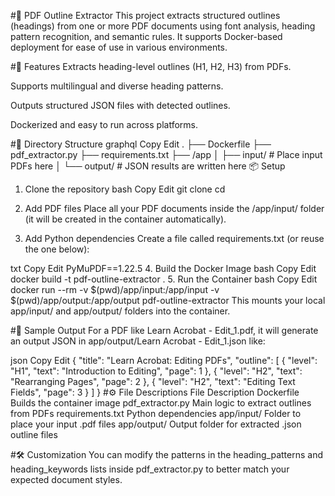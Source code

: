 #📄 PDF Outline Extractor
This project extracts structured outlines (headings) from one or more PDF documents using font analysis, heading pattern recognition, and semantic rules. It supports Docker-based deployment for ease of use in various environments.

#🚀 Features
Extracts heading-level outlines (H1, H2, H3) from PDFs.

Supports multilingual and diverse heading patterns.

Outputs structured JSON files with detected outlines.

Dockerized and easy to run across platforms.

#🧱 Directory Structure
graphql
Copy
Edit
.
├── Dockerfile
├── pdf_extractor.py
├── requirements.txt
├── /app
│   ├── input/       # Place input PDFs here
│   └── output/      # JSON results are written here
📦 Setup
1. Clone the repository
bash
Copy
Edit
git clone <your-repo-url>
cd <your-repo-folder>
2. Add PDF files
Place all your PDF documents inside the /app/input/ folder (it will be created in the container automatically).

3. Add Python dependencies
Create a file called requirements.txt (or reuse the one below):

txt
Copy
Edit
PyMuPDF==1.22.5
4. Build the Docker Image
bash
Copy
Edit
docker build -t pdf-outline-extractor .
5. Run the Container
bash
Copy
Edit
docker run --rm -v $(pwd)/app/input:/app/input -v $(pwd)/app/output:/app/output pdf-outline-extractor
This mounts your local app/input/ and app/output/ folders into the container.

#🧪 Sample Output
For a PDF like Learn Acrobat - Edit_1.pdf, it will generate an output JSON in app/output/Learn Acrobat - Edit_1.json like:

json
Copy
Edit
{
  "title": "Learn Acrobat: Editing PDFs",
  "outline": [
    { "level": "H1", "text": "Introduction to Editing", "page": 1 },
    { "level": "H2", "text": "Rearranging Pages", "page": 2 },
    { "level": "H2", "text": "Editing Text Fields", "page": 3 }
  ]
}
#⚙️ File Descriptions
File	Description
Dockerfile	Builds the container image
pdf_extractor.py	Main logic to extract outlines from PDFs
requirements.txt	Python dependencies
app/input/	Folder to place your input .pdf files
app/output/	Output folder for extracted .json outline files

#🛠 Customization
You can modify the patterns in the heading_patterns and heading_keywords lists inside pdf_extractor.py to better match your expected document styles.


